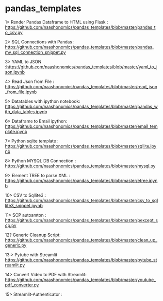 # pandas_templates
1> Render Pandas Dataframe to HTML using Flask : https://github.com/naashonomics/pandas_templates/blob/master/pandas_to_csv.py

2> SQL Connections with Pandas : https://github.com/naashonomics/pandas_templates/blob/master/pandas_my_sql_connection_snippet.py 

3> YAML to JSON :https://github.com/naashonomics/pandas_templates/blob/master/yaml_to_json.ipynb 

4> Read Json from File : https://github.com/naashonomics/pandas_templates/blob/master/read_json_from_file.ipynb 

5> Datatables with ipython notebook:  https://github.com/naashonomics/pandas_templates/blob/master/pandas_with_data_tables.ipynb 

6> Dataframe to Email ipython: https://github.com/naashonomics/pandas_templates/blob/master/email_template.ipynb 

7> Python sqlite template : https://github.com/naashonomics/pandas_templates/blob/master/sqllite.ipynb 

8> Python MYSQL DB Connection : https://github.com/naashonomics/pandas_templates/blob/master/mysql.py 

9> Element TREE to parse XML :  https://github.com/naashonomics/pandas_templates/blob/master/etree.ipynb

10> CSV to Sqllite3 : https://github.com/naashonomics/pandas_templates/blob/master/csv_to_sqllite3_snippet.ipynb 

11> SCP autoamton : https://github.com/naashonomics/pandas_templates/blob/master/pexcept_scp.py 

12? Generic Cleanup Script: https://github.com/naashonomics/pandas_templates/blob/master/clean_up_generic.py 

13:> Pytube with Streamlit https://github.com/naashonomics/pandas_templates/blob/master/pytube_streamlit.py

14> Convert Video to PDF with Streamlit: https://github.com/naashonomics/pandas_templates/blob/master/youtube_pdf_converter.py 

15> Streamlit-Authenticator : 
